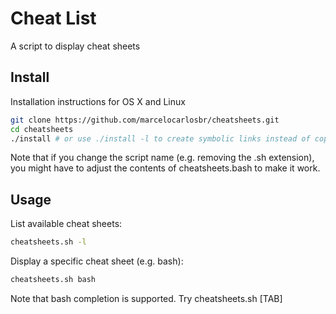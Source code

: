 # Cheat List

A script to display cheat sheets

## Install

Installation instructions for OS X and Linux

```bash
git clone https://github.com/marcelocarlosbr/cheatsheets.git
cd cheatsheets
./install # or use ./install -l to create symbolic links instead of copying files
```

Note that if you change the script name (e.g. removing the .sh extension), you might have to adjust the contents of cheatsheets.bash to make it work.

## Usage


List available cheat sheets:

```bash
cheatsheets.sh -l
```

Display a specific cheat sheet (e.g. bash):

```bash
cheatsheets.sh bash
```

Note that bash completion is supported. Try cheatsheets.sh [TAB]
